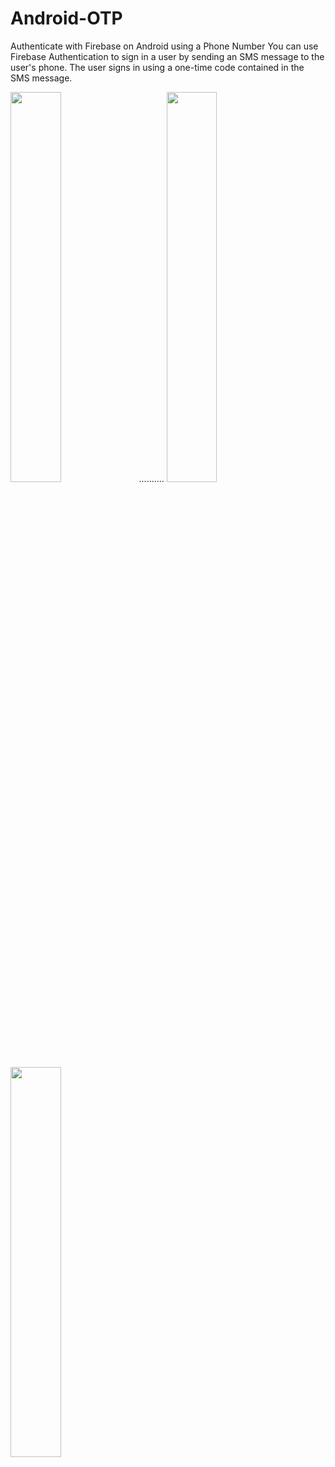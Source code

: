 
# Android-OTP
Authenticate with Firebase on Android using a Phone Number You can use Firebase Authentication to sign in a user by sending an SMS message to the user's phone.
The user signs in using a one-time code contained in the SMS message.

<img src="https://user-images.githubusercontent.com/79535029/128426930-e8786d5c-01a5-450c-99ca-a0ed502df847.png" width="40%" height="40%">  ..........   <img src="https://user-images.githubusercontent.com/79535029/128426952-6c4d5998-a0de-45f7-9d74-7d6519b61d30.png" width="40%" height="40%">
<img src="https://user-images.githubusercontent.com/79535029/128426956-6974cc3c-887e-4308-be40-161b750bc774.png" width="40%" height="40%">

